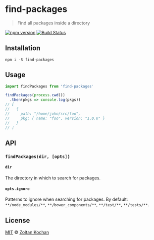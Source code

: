 # find-packages

> Find all packages inside a directory

[![npm version](https://img.shields.io/npm/v/find-packages.svg)](https://www.npmjs.com/package/find-packages) [![Build Status](https://img.shields.io/travis/zkochan/find-packages/master.svg)](https://travis-ci.org/zkochan/find-packages)

## Installation

```
npm i -S find-packages
```

## Usage

```typescript
import findPackages from 'find-packages'

findPackages(process.cwd())
  .then(pkgs => console.log(pkgs))
// [
//   {
//     path: "/home/john/src/foo",
//     pkg: { name: "foo", version: "1.0.0" }
//   }
// ]
```

## API

### `findPackages(dir, [opts])`

#### `dir`

The directory in which to search for packages.

#### `opts.ignore`

Patterns to ignore when searching for packages. By default: `**/node_modules/**`, `**/bower_components/**`, `**/test/**`, `**/tests/**`.

## License

[MIT](LICENSE) © [Zoltan Kochan](http://kochan.io)
